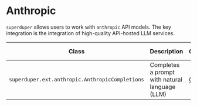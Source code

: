 # Anthropic

`superduper` allows users to work with `anthropic` API models. The key integration is the integration 
of high-quality API-hosted LLM services.

| Class | Description | GitHub | API-docs |
| --- | --- | --- | --- |
| `superduper.ext.anthropic.AnthropicCompletions` | Completes a prompt with natural language (LLM) | [Code](https://github.com/superduper/superduper/blob/main/superduper/ext/anthropic/model.py) | [Docs](/docs/api/ext/anthropic/model#anthropiccompletions) |